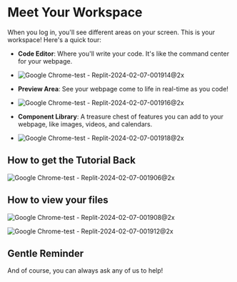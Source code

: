 # Meet Your Workspace

When you log in, you'll see different areas on your screen. This is your workspace! Here's a quick tour:

- **Code Editor**: Where you'll write your code. It's like the command center for your webpage.
- ![Google Chrome-test - Replit-2024-02-07-001914@2x](https://github.com/Avery2/mda-volunteer-coding-instructions/assets/53503018/2a24ad32-7565-401b-a664-ea1f8b8556ec)

- **Preview Area**: See your webpage come to life in real-time as you code!
- ![Google Chrome-test - Replit-2024-02-07-001916@2x](https://github.com/Avery2/mda-volunteer-coding-instructions/assets/53503018/a67879ed-44ea-4e44-b069-9fda4586e132)

- **Component Library**: A treasure chest of features you can add to your webpage, like images, videos, and calendars.
- ![Google Chrome-test - Replit-2024-02-07-001918@2x](https://github.com/Avery2/mda-volunteer-coding-instructions/assets/53503018/1381adb6-0d7f-41e9-8851-2a4cd6abbeac)

## How to get the Tutorial Back
![Google Chrome-test - Replit-2024-02-07-001906@2x](https://github.com/Avery2/mda-volunteer-coding-instructions/assets/53503018/16d8f6f8-89df-44d7-be00-2015b04bab6f)

## How to view your files

![Google Chrome-test - Replit-2024-02-07-001908@2x](https://github.com/Avery2/mda-volunteer-coding-instructions/assets/53503018/8dee327d-3eaf-4557-ab0c-582e1c74e06f)

![Google Chrome-test - Replit-2024-02-07-001912@2x](https://github.com/Avery2/mda-volunteer-coding-instructions/assets/53503018/e1439fed-f2b1-44f8-96ce-09f4fc2fdee6)



## Gentle Reminder

And of course, you can always ask any of us to help!
